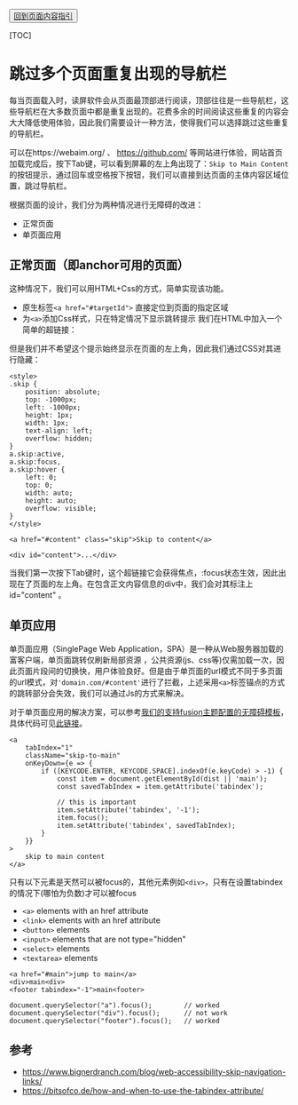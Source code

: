 <button>[回到页面内容指引](../content-creation.md)</button>

[TOC]

# 跳过多个页面重复出现的导航栏

每当页面载入时，读屏软件会从页面最顶部进行阅读，顶部往往是一些导航栏，这些导航栏在大多数页面中都是重复出现的。花费多余的时间阅读这些重复的内容会大大降低使用体验，因此我们需要设计一种方法，使得我们可以选择跳过这些重复的导航栏。

可以在https://webaim.org/ 、 https://github.com/ 等网站进行体验，网站首页加载完成后，按下Tab键，可以看到屏幕的左上角出现了：`Skip to Main Content`的按钮提示，通过回车或空格按下按钮，我们可以直接到达页面的主体内容区域位置，跳过导航栏。

根据页面的设计，我们分为两种情况进行无障碍的改进：
- 正常页面
- 单页面应用

## 正常页面（即anchor可用的页面）
这种情况下，我们可以用HTML+Css的方式，简单实现该功能。
- 原生标签`<a href="#targetId">` 直接定位到页面的指定区域
- 为`<a>`添加Css样式，只在特定情况下显示跳转提示
我们在HTML中加入一个简单的超链接：

但是我们并不希望这个提示始终显示在页面的左上角，因此我们通过CSS对其进行隐藏：

```
<style>
.skip {
    position: absolute;
    top: -1000px;
    left: -1000px;
    height: 1px;
    width: 1px;
    text-align: left;
    overflow: hidden;
}
a.skip:active, 
a.skip:focus, 
a.skip:hover {
    left: 0; 
    top: 0;
    width: auto; 
    height: auto; 
    overflow: visible; 
}
</style>

<a href="#content" class="skip">Skip to content</a>

<div id="content">...</div>
```

当我们第一次按下Tab键时，这个超链接它会获得焦点，:focus状态生效，因此出现在了页面的左上角。在包含正文内容信息的div中，我们会对其标注上 id="content" 。

## 单页应用
单页面应用（SinglePage Web Application，SPA）是一种从Web服务器加载的富客户端，单页面跳转仅刷新局部资源 ，公共资源(js、css等)仅需加载一次，因此页面片段间的切换快，用户体验良好。但是由于单页面的url模式不同于多页面的url模式，对`'domain.com/#content'`进行了拦截，上述采用`<a>`标签锚点的方式的跳转部分会失效，我们可以通过Js的方式来解决。

对于单页面应用的解决方案，可以参考[我们的支持fusion主题配置的无障碍模板](https://fusion.design/template/62)，具体代码可见[此链接](https://github.com/alibaba-fusion/materials/blob/master/scaffolds/next-single-page-a11y/src/components/skip-to/index.jsx)。

```
<a
    tabIndex="1"
    className="skip-to-main"
    onKeyDown={e => {
        if ([KEYCODE.ENTER, KEYCODE.SPACE].indexOf(e.keyCode) > -1) {
            const item = document.getElementById(dist || 'main');
            const savedTabIndex = item.getAttribute('tabindex');
            
            // this is important
            item.setAttribute('tabindex', '-1');
            item.focus();
            item.setAttribute('tabindex', savedTabIndex);
        }
    }}
>
    skip to main content
</a>
```
只有以下元素是天然可以被focus的，其他元素例如`<div>`，只有在设置tabindex的情况下(哪怕为负数)才可以被focus

- `<a>` elements with an href attribute
- `<link>` elements with an href attribute
- `<button>` elements
- `<input>` elements that are not type="hidden"
- `<select>` elements
- `<textarea>` elements

```
<a href="#main">jump to main</a>
<div>main<div>
<footer tabindex="-1">main<footer>
  
document.querySelector("a").focus();        // worked
document.querySelector("div").focus();		// not work
document.querySelector("footer").focus();	// worked
```

## 参考
- https://www.bignerdranch.com/blog/web-accessibility-skip-navigation-links/
- https://bitsofco.de/how-and-when-to-use-the-tabindex-attribute/